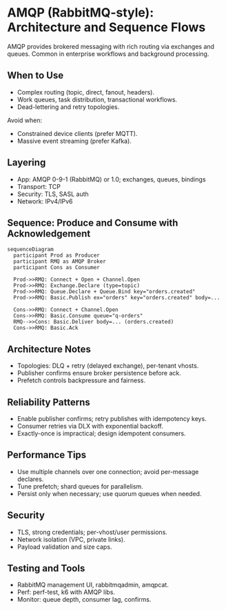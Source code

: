 # AMQP (RabbitMQ-style): Architecture and Sequence Flows

AMQP provides brokered messaging with rich routing via exchanges and queues. Common in enterprise workflows and background processing.

## When to Use
- Complex routing (topic, direct, fanout, headers).
- Work queues, task distribution, transactional workflows.
- Dead-lettering and retry topologies.

Avoid when:
- Constrained device clients (prefer MQTT).
- Massive event streaming (prefer Kafka).

## Layering
- App: AMQP 0-9-1 (RabbitMQ) or 1.0; exchanges, queues, bindings
- Transport: TCP
- Security: TLS, SASL auth
- Network: IPv4/IPv6

## Sequence: Produce and Consume with Acknowledgement
```mermaid
sequenceDiagram
  participant Prod as Producer
  participant RMQ as AMQP Broker
  participant Cons as Consumer

  Prod->>RMQ: Connect + Open + Channel.Open
  Prod->>RMQ: Exchange.Declare (type=topic)
  Prod->>RMQ: Queue.Declare + Queue.Bind key="orders.created"
  Prod->>RMQ: Basic.Publish ex="orders" key="orders.created" body=...

  Cons->>RMQ: Connect + Channel.Open
  Cons->>RMQ: Basic.Consume queue="q-orders"
  RMQ-->>Cons: Basic.Deliver body=... (orders.created)
  Cons->>RMQ: Basic.Ack
```

## Architecture Notes
- Topologies: DLQ + retry (delayed exchange), per-tenant vhosts.
- Publisher confirms ensure broker persistence before ack.
- Prefetch controls backpressure and fairness.

## Reliability Patterns
- Enable publisher confirms; retry publishes with idempotency keys.
- Consumer retries via DLX with exponential backoff.
- Exactly-once is impractical; design idempotent consumers.

## Performance Tips
- Use multiple channels over one connection; avoid per-message declares.
- Tune prefetch; shard queues for parallelism.
- Persist only when necessary; use quorum queues when needed.

## Security
- TLS, strong credentials; per-vhost/user permissions.
- Network isolation (VPC, private links).
- Payload validation and size caps.

## Testing and Tools
- RabbitMQ management UI, rabbitmqadmin, amqpcat.
- Perf: perf-test, k6 with AMQP libs.
- Monitor: queue depth, consumer lag, confirms.